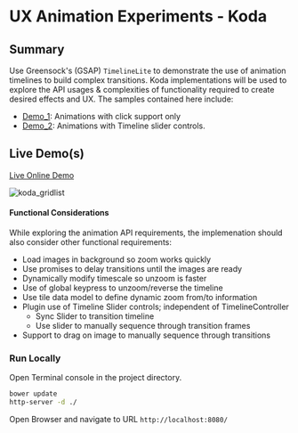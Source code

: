 # UX Animation Experiments - Koda 

## Summary

Use Greensock's (GSAP) `TimelineLite` to demonstrate the use of animation timelines to build complex transitions. Koda implementations will be used to explore the API usages & complexities of functionality required to create desired effects and UX. The samples contained here include:

*  [Demo_1](src/demo_1.html): Animations with click support only 
*  [Demo_2](src/demo_2.html): Animations with Timeline slider controls.

## Live Demo(s)

[Live Online Demo](http://codepen.io/ThomasBurleson/pen/OPMgqj)

![koda_gridlist](https://cloud.githubusercontent.com/assets/210413/5424252/316fb6c4-82ad-11e4-977d-6cf3d597c0f9.png)

#### Functional Considerations

While exploring the animation API requirements, the implemenation should also consider other functional requirements:

- Load images in background so zoom works quickly
- Use promises to delay transitions until the images are ready
- Dynamically modify timescale so unzoom is faster
- Use of global keypress to unzoom/reverse the timeline
- Use tile data model to define dynamic zoom from/to information
- Plugin use of Timeline Slider controls; independent of TimelineController
  - Sync Slider to transition timeline
  - Use slider to manually sequence through transition frames
- Support to drag on image to manually sequence through transitions

### Run Locally

Open Terminal console in the project directory.

```sh
bower update
http-server -d ./
```

Open Browser and navigate to URL `http://localhost:8080/`
